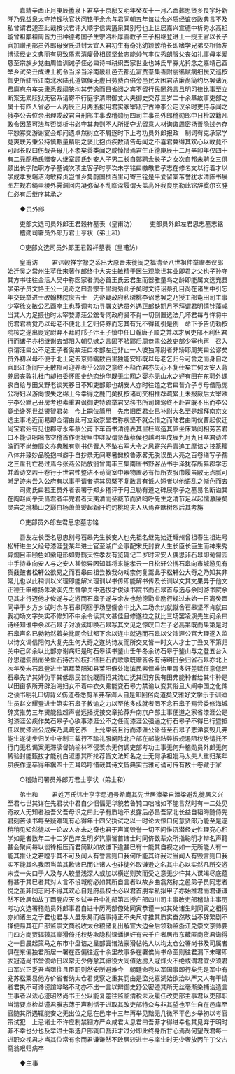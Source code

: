 <!-- { "loadSidebar": true } -->
　　嘉靖辛酉正月庚辰簠泉卜君卒于京邸又明年癸亥十一月乙酉葬思贤乡良宇圩新阡乃兄益泉太守持钱秋官状问铭于余余与君同朝五年每过余必质经谊咨政典言不及私曾谓君遽至此哉按状君讳大顺字信夫簠泉其别号也上世居嘉兴宣德中析秀水高祖璇曾祖颙祖周皆力田种德考国子生宗洛朴厚善教子三子相继登进士一授王官以长子官加赠刑部员外郎母贺氏进封太宜人君初生有奇兆幼颖敏稍长即嗜学兄弟交相师友博读经史文典丽有思致质素清癯骨相顾坚耸志能帅气丰仪秀朗服父丧如礼事母孝爱恳至宗族乡党曲周恤训诫子侄必曰诗书耕织吾家世业也姊氏早寡尤矜念之嘉靖己酉举乡试癸丑成进士初令当涂当涂南畿壮邑去都近富贾羣集善附丽徭赋病细民又巡按御史所驻节江南北水陆孔道馆候无虚日劳费百倍旁邑民大困君洁廉尚简约尽罢诸冗费廪庖舟车夫隶悉裁阔狭均其劳逸而日省阅之宾不留行民罔怨言且明习律比事至立断案无累牍狱无宿系请寄不行庭宇清肃御丈大夫御史交荐三岁二十余章故事吏部之属十有四人省必一人丙辰正月两浙拟用君实冢宰瓯宁古冲李公定议余时吏侍与闻之俄李公去位余出理戎政君自刑部主事改稽勋历四司主事员外郎稽勋郎中日检故籍凡政令因革可法与否类析书必守其典则不人所摇夺尤留意人材询诹周密扬善隐过务存平恕寡交游谢宴会却问遗卓然树立不屑逐时下上考功员外郎报政　制词有克承家学竞爽联芳秉公持慎甄量精明之褒比抱贞疾数请告毋闻之不喜君冀得其欢心以故竟不可起长叹曰伤哉吾母儿不孝矣善类闻之咸悼惜焉君生正德庚辰十二月辛卯年仅四十有二元配杨氏赠安人继室顾氏封安人子男二长自鄣聘余长子之女次自邦未聘女三俱顾出长字陆职方子基诚次项主客子时亨次未字铭曰皦皦君子志在修名文以行着才以学成孝友端洁泃敏粹贞岂惟乡隽蔚国桢百里可寄三铨是平爱留棠芾誉犹水清陈书展图左规右绳圭棱外霁渊回内凝弥留不乱临深履谓天盖高歼我良朋勒此铭辞奠尔玄塍仁必有后继序其承之 

　　◆员外郎 

　　吏部文选司员外郎王君榖祥墓表（皇甫汸） 
　　吏部员外郎左君思忠墓志铭 
　　稽勋司署员外郎万君士亨状（弟士和） 

　　○吏部文选司员外郎王君榖祥墓表（皇甫汸） 

　　皇甫汸 
　　君讳榖祥字禄之系出大原晋未徙闽之福清至八世祖仲举赠奉议郎始迁吴之常州生苹仕宋著作郎终中大夫生敏精于医生观能世其业即君之父也子孙守其方书往往金活人吴中称医家者流必首王氏云君生而器雅童乌之龄即能属文选充县学弟子员文恪王公一见奇之曰吾宗千里驹殆此子矣时文待诏蔡孔目尚在诸生中引忘年交既举进士改翰林院庶吉士　先帝疑政府私树桃李诏悉罢之乃授工部屯田司主事少宰徐文敏公乙酉座主也荐调考功寻署文选员外遇正郎缺期月不拜谓君明慎铨藻咸当其人力足摄也时太宰婺源汪公鋐专伺政府贤不肖一切倒置选法几坏君每与忤将中伤君君稍觉乃以母老不便北土乞归侍养而忘其有兄不得辄引是例　命下予告仍勑按院核之遂出贬定尉弃不拜时邝子汴王子慎中任□瀚唐子顺之并以才居吏部不利伍君行而诸子亦相继谢去邹阳入朝见嫉之言固不验耶后周恭肃公故吏部少宰也再　召入京谓汪曰公不足王子者奚故汪口本部左迁非止一人彼独薄尉者非矫耶周笑曰公谬矣员外初以母不便于北土定去京师纔数百里独能安耶既以母老乞归今可舍之而身自之官耶江浙间宁无散郡可迎养者乎公颔之意终不释而君亦矢心不复仕矣亡何太安人背养居丧敦礼杜门却扫委怀图史绝恋纷华既无尘网之婴亦无山水之好有田在东郭外课农自给与田父野老谈笑移日不知吏部郎也胡安人亦时往馌之君曰昔介子与母偕隐庞公将妇以游向恨失之绵上今幸得之鹿门矣抚按诸司交相推荐疏累上未报厥后太宰欧宁李公默己丑房考也素重君讽御史特疏举君又移书所司趣驾终不赴君既不出而李公竟坐谗死世益贤智君矣　今上嗣位简用　先帝旧臣君业巳补尉大名至是超拜南京文选主事地近而易即佥谓由此可立致崇显君称疾坚不就众惜之而陆君由南仪曹起仅迁尚宝君殆有见也郡守永年蔡公甫下车首书清德表其里枉驾造其庐坐床第间相劳苦君口不能语咄咄书空稽首作谢状里中嗟叹谓贤哉蔡侯也越明年戊辰九月九日卒君诗冲澹而不尚绮靡文亦典雅有则书仿晋人不坠右军大令之风寄兴丹青追工摩诘之技篆籕八体并臻妙品晚抱书癖手自抄录无间寒暑雠校鲁豕畧无脱误虽大亮之百卷缮写子孺之三箧刊亡曷过焉今张燕公陆放翁曾南丰三集南唐书野客丛书手泽犹存所纂郡学志并着诗文若干卷行于世君性整洁不苟简室中器物置必有恒所衣服巾履虽敝无点腻可澣足迹未尝入公府有以事干请者挹其风槩不复敢言有诋人短者以他语乱之惭色而去 
　　司勋氏曰若王员外者表署于郑乡稽评于月旦勒有道之碑展季子之墓易名断谥其在陶赵间乎夫啬君者年完君者天夷清而圣臧节而贤呜呼先生之清节足以起懦激廉矣灵岩之境横山之巅白杨萧萧爰起新阡灼灼桃坞夫人从焉奋猷树烈后其考旃 

　　○吏部员外郎左君思忠墓志铭 

　　吾友左长臣名思忠别号石皋先生长安人也先祖名继先始迁耀州曾祖春生祖进号松轩进生父经号漆涯登某年进士官至湖广佥事配宋氏封安人生长臣长臣生而神来秀异烱目丰颐色如紫电形如野鹤天性孝友有览辄记二岁时宋安人偶思非石皋即葡匐园中手持韭向安人与之安人甚惊异因知其将来能孝云一日松轩公携石皋向市城游见有货鼗皷者松轩公欲易之而石皋曰祖尝教我勿戏柰何复鬻此乎松轩公大奇之乃知其非常儿也以此稍训以义理即能解义理训以书传即能解书传及长训以文其文果异于他文正德壬申维扬朱凌溪先生督学关中选拔才俊读书院书而石皋首与选与余同游书院余见其才行迈他才俊遂与之游而石皋子遂与余友也勉德勖业励行规过未始一日离癸酉同举于乡方乡试时余与石皋同宿于场屋僦舍中比入二场余约就僦舍石皋坚不肯就曰我初场文字失实不修知不中余令读其文甚佳且修遂拉之就比三场罢凌溪先生问余曰诗经知谁中余以石皋子对凌溪即唤石皋写其文见之惊叹曰左子必高第既而果第是时石皋声名已勃勃然着矣比同会试都下余以连中就选而石皋以父漆涯公官大理遂入监以诗文谒信阳何大复先生何大奇之遂纳诗友而所交又皆一时文人才士丁丑又不第归关中己卯余以比部亦谢病归是时石皋读书鉴山壬午冬余访石皋于鉴山与之登五台入孙思邈洞出而坐盘石持古松枝扣怪巨石而歌歌既赠荅各有诗明日余归省石皋亦北上次年癸未石皋登进士第拜莱阳知县莱阳僻处海滨民素悍难治里胥多奸差赋任意低昂石皋先铲其奸伪平其低昂民甚悦既而招其流亡抚其困穷民有田弗能种者给其牛种是以田亩多所开辟沿海妇女不着中衣久弗能变石皋力禁谕以变其俗且大阐中国之化俾之读书明礼□切背义伤道者悉剪革弗存海人自是知回俗向道矣又雅好文学乐于训廸生员赵文耀登进士第实石皋子教谕之力以至他多成就者罔不念石皋子焉尝委修海城辞赏推劳三年贤能独超声誉远播抚按交章抡荐升南京户部主事便道之家省漆涯公是时漆涯公疾作矣石皋子心欲事漆涯公不之任而漆涯公强逼之行石皋子不得巳行暨抵任以忧漆涯公成疾乃具疏乞养　上允束装且行而漆涯公讣音至石皋子悲涕哀毁几弗能生遂徒步归关中守制三载行不踰礼服阕除北户部在部能祛弊振规遏阻权势请托不行门无私谒案无滞牍督饷榆林不侵羡余无何调吏部考功主事无何升稽勋员外郎无何转验封能甄拔才能别白淑慝其所抡荐皆文法知名之士无何承祖妣马太夫人重归某年夙疾作遂卒得年纔四十五耳呜呼惜哉其诗文皆典实古雅可诵可传有数十卷藏于家 

　　○稽勋司署员外郎万君士亨状（弟士和） 

　　弟士和 
　　君姓万氏讳士亨字思通号希庵其先世居濠梁自濠梁避乱徙居义兴至君七世其详在先君状中君自少悃愊无华貌若鲁钝口咄咄如不能言然时有一二处见奇故人无知者独吾父吾母识之曰此子有质地不发露后必昌吾家北长益自韬晦随侍先君刻苦读书每至疑难辄有心得年十四父执试之以一时论大惊曰何意贤郎乃能至是遂稍稍见知然徒以一论故人亦未之奇也君于声闻毁誉一切不问惟沉潜经史性理究心积学如是者数年二十二岁邑庠生明岁饩廪皆首诸士时同侪数辈众所指聪明才辩名声籍甚会聚间每以谈锋相压而君简默如故谦下逾甚巳有十能其自视之如一无所能人有一能其推让之若瞠乎其不可及闻人有誉言则曰我何所能其许我过当闻人有毁言则曰我实不能其名我固当盖其歉诸巳而让诸人也非徒外取谦逊之名其中心以实然凡所交游未尝一失口于人及与人较量浅深人或加以横逆则笑而受之意无少忤其人谋竭尽底蕴有甚于其巳者其对人言不设城府必如其所自言者以故乡曲翕然称之邑弟子员同志者悦之虽非同志罔不得其欢心自是府县校士必以君首朋辈私拟甲子亦始推君而君谦谦然不敢居如故丁酉登应天乡试辛丑中礼部第四授户部四川司主事改吏部稽勋主事历考功文选署稽勋员外郎事君自进十历两部僚处同寅恭谨一如其处诸生时同寅之相得亦如诸生之于君也君与人虽乐易而临事持正不失尺寸推其质实奋然敢当不辞繁剧不择便易其在户部监崇文商税收太仓粮储复出解宣大边金后领勑监浙江兑崇文京师要门四方商贾辐辏其豪猾倚托权势欺隐税课蟠据奸有宋千户者居市东藏匿商货君询得之一日晨起策马之东市中盘诘之呈部寘诸法豪猾帖帖人以均太仓公署尚书及司属者俱在东偏独君所居一署在西偏往返十余里故事多在署俟尚书命至则往君漏下未曙即衣冠造尚书堂俟命日以常无少倦怠其祗役大同值达虏入寇烽火不绝或谓君宜少须君曰军兴正乏吾当亟往且臣职则然安所避难今　朝廷命我以军国事即行矣先是军中有兊苏松粟易他方价省者纳太仓君觉察之重其罚由是监兑嘉湖始欲治以严又人有干请者君执不可谗谤諠哗略不动亦不出一言以辨御史舒公密迹其所无丝毫渐染捕治造言生事者以法心迹昭然尚书王公以能复差往监临清税未及履任改吏部主事君以吏部职当清要点检益谨君雅志薄于声利恬于进取其改吏部特众与非其望也平生自在邑庠至官随其所遇辄能安之无出位之思在邑庠十三年再举见黜无几微不平色乡举初以考官策试犯　上忌诸士不许应制禁锢方严众咸君太息君曰吾菲才得进幸也其见弃于明时非不幸也分也及举进士第选户部辄曰吾菲才过分即此终身所甘心焉尚何望哉君每一进职众视君才当其位常有余而君谦谦然不敢居较进士与庠生时无少奢放丙午丁父古斋翁艰归病卒 

　　◆主事 

